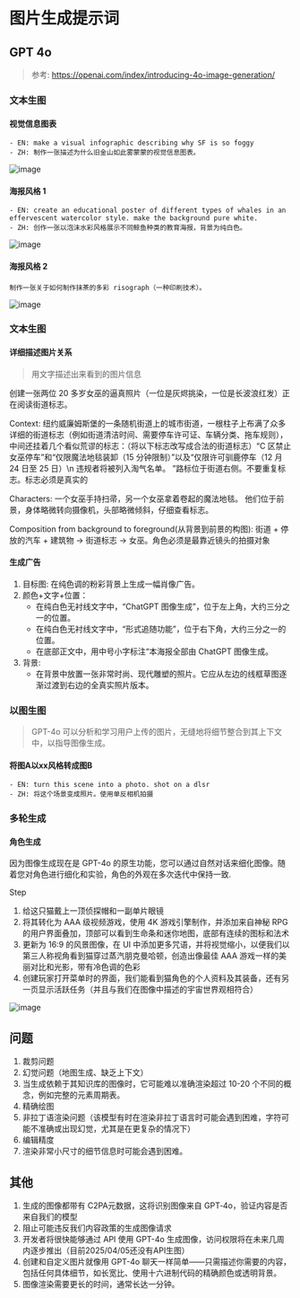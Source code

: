 # 图片生成提示词

## GPT 4o

> 参考: https://openai.com/index/introducing-4o-image-generation/

### 文本生图

#### 视觉信息图表

```
- EN: make a visual infographic describing why SF is so foggy
- ZH: 制作一张描述为什么旧金山如此雾蒙蒙的视觉信息图表。
```
![image](https://github.com/user-attachments/assets/dea9639c-25c1-4f96-be37-12914432585f)

#### 海报风格 1

```
- EN: create an educational poster of different types of whales in an effervescent watercolor style. make the background pure white.
- ZH: 创作一张以泡沫水彩风格展示不同鲸鱼种类的教育海报，背景为纯白色。
```

![image](https://github.com/user-attachments/assets/773add71-30dd-4da7-b92a-220f1e666206)


#### 海报风格 2
```
制作一张关于如何制作抹茶的多彩 risograph（一种印刷技术）。
```

![image](https://github.com/user-attachments/assets/709eabff-e660-4e0c-bfa6-5ecb9be82632)

### 文本生图

#### 详细描述图片关系

> 用文字描述出来看到的图片信息

创建一张两位 20 多岁女巫的逼真照片（一位是灰烬挑染，一位是长波浪红发）正在阅读街道标志。

Context:
纽约威廉姆斯堡的一条随机街道上的城市街道，一根柱子上布满了众多详细的街道标志（例如街道清洁时间、需要停车许可证、车辆分类、拖车规则），
中间还挂着几个看似荒谬的标志：（将以下标志改写成合法的街道标志）“C 区禁止女巫停车”和“仅限魔法地毯装卸（15 分钟限制）”以及“仅限许可驯鹿停车（12 月 24 日至 25 日）\n 违规者将被列入淘气名单。
”路标位于街道右侧。不要重复标志。标志必须是真实的

Characters:
一个女巫手持扫帚，另一个女巫拿着卷起的魔法地毯。
他们位于前景，身体略微转向摄像机，头部略微倾斜，仔细查看标志。

Composition from background to foreground(从背景到前景的构图):
街道 + 停放的汽车 + 建筑物 -> 街道标志 -> 女巫。角色必须是最靠近镜头的拍摄对象

#### 生成广告

1. 目标图: 在纯色调的粉彩背景上生成一幅肖像广告。
2. 颜色+文字+位置：
   - 在纯白色无衬线文字中，“ChatGPT 图像生成”，位于左上角，大约三分之一的位置。
   - 在纯白色无衬线文字中，“形式追随功能”，位于右下角，大约三分之一的位置。
   - 在底部正文中，用中号小字标注“本海报全部由 ChatGPT 图像生成。
3. 背景:
   - 在背景中放置一张非常时尚、现代雕塑的照片。它应从左边的线框草图逐渐过渡到右边的全真实照片版本。

### 以图生图
> GPT-4o 可以分析和学习用户上传的图片，无缝地将细节整合到其上下文中，以指导图像生成。

#### 将图A以xx风格转成图B

```
- EN: turn this scene into a photo. shot on a dlsr
- ZH: 将这个场景变成照片。使用单反相机拍摄
```

### 多轮生成

#### 角色生成
因为图像生成现在是 GPT-4o 的原生功能，您可以通过自然对话来细化图像。随着您对角色进行细化和实验，角色的外观在多次迭代中保持一致.

Step
1. 给这只猫戴上一顶侦探帽和一副单片眼镜
2. 将其转化为 AAA 级视频游戏，使用 4K 游戏引擎制作，并添加来自神秘 RPG 的用户界面叠加，顶部可以看到生命条和迷你地图，底部有连续的图标和法术
3. 更新为 16:9 的风景图像，在 UI 中添加更多咒语，并将视觉缩小，以便我们以第三人称视角看到猫穿过蒸汽朋克曼哈顿，创造出像最佳 AAA 游戏一样的美丽对比和光影，带有冷色调的色彩
4. 创建玩家打开菜单时的界面，我们能看到猫角色的个人资料及其装备，还有另一页显示活跃任务（并且与我们在图像中描述的宇宙世界观相符合）

![image](https://github.com/user-attachments/assets/4088af95-c336-42ee-9e04-593a0c3740f4)

## 问题

1. 裁剪问题
2. 幻觉问题（地图生成、缺乏上下文）
3. 当生成依赖于其知识库的图像时，它可能难以准确渲染超过 10-20 个不同的概念，例如完整的元素周期表。
4. 精确绘图
5. 非拉丁语渲染问题（该模型有时在渲染非拉丁语言时可能会遇到困难，字符可能不准确或出现幻觉，尤其是在更复杂的情况下）
6. 编辑精度
7. 渲染非常小尺寸的细节信息时可能会遇到困难。

## 其他
1. 生成的图像都带有 C2PA⁠元数据，这将识别图像来自 GPT‑4o，验证内容是否来自我们的模型
2. 阻止可能违反我们内容政策的生成图像请求
3. 开发者将很快能够通过 API 使用 GPT-4o 生成图像，访问权限将在未来几周内逐步推出（目前2025/04/05还没有API生图）
4. 创建和自定义图片就像用 GPT-4o 聊天一样简单——只需描述你需要的内容，包括任何具体细节，如长宽比、使用十六进制代码的精确颜色或透明背景。
5. 图像渲染需要更长的时间，通常长达一分钟。
